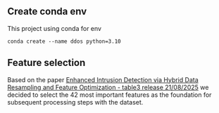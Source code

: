 
## Create conda env
This project using conda for env
```
conda create --name ddos python=3.10
```
## Feature selection
Based on the paper [Enhanced Intrusion Detection via Hybrid Data Resampling and Feature Optimization - table3 release 21/08/2025](https://ieeexplore.ieee.org/stamp/stamp.jsp?tp=&arnumber=11141474) we decided to select the 42 most important features as the foundation for subsequent processing steps with the dataset.